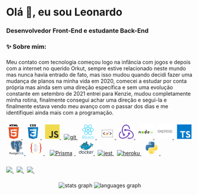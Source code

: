 <h1 align="left">Olá 👋, eu sou Leonardo</h1>

###

<h3 align="left">Desenvolvedor Front-End e estudante Back-End</h3>

###

<h3 align="left">✨ <strong>Sobre mim:</strong></h3>

###

<p align="left">Meu contato com tecnologia começou logo na infância com jogos e depois com a internet no querido Orkut, sempre estive relacionado neste mundo mas nunca havia entrado de fato, mas isso mudou quando decidi fazer uma mudança de planos na minha vida em 2020, comecei a estudar por conta própria mas ainda sem uma direção específica e sem uma evolução constante em setembro de 2021 entrei para Kenzie, mudou completamente minha rotina, finalmente consegui achar uma direção e segui-la e finalmente estava vendo meu avanço com o passar dos dias e me identifiquei ainda mais com a programação.</p>

###

<div align="left"> 
    
<a href="https://www.w3.org/html/" target="_blank" rel="noreferrer"> 
<img src="https://raw.githubusercontent.com/devicons/devicon/master/icons/html5/html5-original-wordmark.svg" alt="html5" width="40" height="40"/>
</a> &nbsp;
    
<a href="https://www.w3schools.com/css/" target="_blank" rel="noreferrer"> 
<img src="https://raw.githubusercontent.com/devicons/devicon/master/icons/css3/css3-original-wordmark.svg" alt="css3" width="40" height="40"/> 
</a> &nbsp;
    
<a href="https://developer.mozilla.org/en-US/docs/Web/JavaScript" target="_blank" rel="noreferrer"> 
<img src="https://raw.githubusercontent.com/devicons/devicon/master/icons/javascript/javascript-original.svg" alt="javascript" width="40" height="40"/>
</a> &nbsp;
    
<a href="https://git-scm.com/" target="_blank" rel="noreferrer"> 
<img src="https://www.vectorlogo.zone/logos/git-scm/git-scm-icon.svg" alt="git" width="40" height="40"/> 
</a> &nbsp;

<a href="https://reactjs.org/" target="_blank" rel="noreferrer">
<img src="https://raw.githubusercontent.com/devicons/devicon/master/icons/react/react-original-wordmark.svg" alt="react" width="40" height="40"/>
</a> &nbsp;

<a href="https://styled-components.com/" alt="Styled-components" target="_blank">
<img src="./stlyedc.png" alt="Styled Components" style="width: 30px; margin: 5px;"/>
</a>&nbsp;
    
<a href="https://redux.js.org" target="_blank" rel="noreferrer"> 
<img src="https://raw.githubusercontent.com/devicons/devicon/master/icons/redux/redux-original.svg" alt="redux" width="40" height="40"/>
</a> &nbsp;
    
<a href="https://nodejs.org" target="_blank" rel="noreferrer"> 
<img src="https://raw.githubusercontent.com/devicons/devicon/master/icons/nodejs/nodejs-original-wordmark.svg" alt="nodejs" width="40" height="40"/>
</a> &nbsp;    
   
<a href="https://expressjs.com" target="_blank" rel="noreferrer"> 
<img src="https://raw.githubusercontent.com/devicons/devicon/master/icons/express/express-original-wordmark.svg" alt="express" width="40" height="40"/> </a> &nbsp;  
    
<a href="https://www.typescriptlang.org/" target="_blank" rel="noreferrer"> 
<img src="https://raw.githubusercontent.com/devicons/devicon/master/icons/typescript/typescript-original.svg" alt="typescript" width="40" height="40"/>
</a> &nbsp;    
    
<a href="https://www.postgresql.org" target="_blank" rel="noreferrer"> 
<img src="https://raw.githubusercontent.com/devicons/devicon/master/icons/postgresql/postgresql-original-wordmark.svg" alt="postgresql" width="40" height="40"/>   
</a> &nbsp;
    
<a href="https://typeorm.io/" alt="TypeORM" target="_blank">
<img src="./orm.png" alt="TypeORM" style="width: 30px; margin: 5px;"/>
</a>&nbsp;    
    
<a href="https://www.prisma.io/" alt="Prisma" target="_blank">
<img src="https://www.freelogovectors.net/wp-content/uploads/2022/01/prisma_logo-freelogovectors.net_.png" alt="Prisma" style="width: 30px; margin: 5px;"/>
</a>&nbsp;    
        
<a href="https://www.docker.com/" target="_blank" rel="noreferrer"> 
<img src="https://raw.githubusercontent.com/devicons/devicon/master/icons/docker/docker-original-wordmark.svg" alt="docker" width="40" height="40"/> 
</a> &nbsp;   
    
<a href="https://jestjs.io" target="_blank" rel="noreferrer">
<img src="https://www.vectorlogo.zone/logos/jestjsio/jestjsio-icon.svg" alt="jest" width="40" height="40"/>
</a> &nbsp;
    
    
<a href="https://heroku.com" target="_blank" rel="noreferrer"> 
<img src="https://www.vectorlogo.zone/logos/heroku/heroku-icon.svg" alt="heroku" width="40" height="40"/> 
</a> &nbsp;    
    
    
<a href="https://www.python.org" target="_blank" rel="noreferrer">
<img src="https://raw.githubusercontent.com/devicons/devicon/master/icons/python/python-original.svg" alt="python" width="40" height="40"/> 
</a> &nbsp;     

</div>

###

<div align="left">

<a href="https://www.linkedin.com/in/leonardo-marchioro/" alt="Linkedin" >   
<img src="https://img.shields.io/badge/Linkedin-0A66C2?style=for-the-badge&logo=Linkedin&logoColor=white"/>
</a>&nbsp;
    
<a href="https://portifolio-marchioro.vercel.app/" alt="Portfolio" target="_blank" > 
<img src="https://img.shields.io/badge/portfolio-pink?style=for-the-badge&logo=portfolio&logoColor=white"/> 
</a>&nbsp;
    
<a href="https://docs.google.com/document/d/1dQY83Ov6R0esQu-IniqmNhrBFRMqTWmK_EuLUor3npY/edit?usp=sharing" alt="Curriculo" >
<img src="https://img.shields.io/badge/Curriculo-F40D12?style=for-the-badge&logo=curriculo&logoColor=white"/>
</a>&nbsp;

</div>

###

<div align="center">
  <img src="https://github-readme-stats.vercel.app/api?hide_title=false&hide_rank=false&show_icons=true&include_all_commits=true&count_private=true&disable_animations=false&theme=gruvbox&locale=en&hide_border=false&username=leonardomarchioro" height="150" alt="stats graph"  />
  <img src="https://github-readme-stats.vercel.app/api/top-langs?locale=en&hide_title=false&layout=default &card_width=320&langs_count=5&theme=gruvbox&hide_border=false&username=leonardomarchioro" height="150" alt="languages graph"  />
</div>
